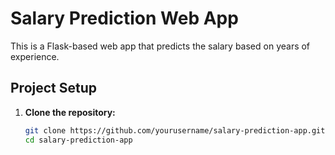 # Salary Prediction Web App

This is a Flask-based web app that predicts the salary based on years of experience.

## Project Setup

1. **Clone the repository:**
   ```bash
   git clone https://github.com/yourusername/salary-prediction-app.git
   cd salary-prediction-app